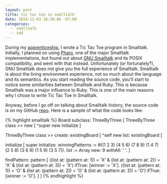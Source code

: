 ```yaml
---
layout: post
title: tic tac toe in smalltalk
date: 2010-12-03 18:30:00 -07:00
categories:
  -- smalltalk
  -- tdd
---
```


During my [apprenticeship](http://skim.cc/), I wrote a Tic Tac Toe program in Smalltalk.  Initially, I planned on using [Pharo](http://pharo-project.org/), one of the major Smalltalk implementations, but found out about [GNU Smalltalk](http://smalltalk.gnu.org/) and its POSIX compatibility, and went with that instead.  Unfortunately (or fortunately?), GNU Smalltalk does not give you the full experience of Smalltalk.  Smalltalk is about the living environment experience, not so much about the language and its semantics.  As you start reading the source code, you'll start to notice some similarities between Smalltalk and Ruby.  This is because Smalltalk was a major influence to Ruby.  This is one of the main reasons why I chose to write Tic Tac Toe in Smalltalk.

Anyway, before I go off on talking about Smalltalk history, the source code is on my GitHub [repo](https://github.com/sl4m/tic_tac_toe_smalltalk).  Here is a sample of what the code looks like:

{% highlight smalltalk %}
Board subclass: ThreeByThree [
  ThreeByThree class >> new [
    ^super new initialize
  ]

  ThreeByThree class >> create: existingBoard [
    ^self new
          list: existingBoard
  ]

  initialize [
    super initialize.
    winningPatterns := #((1 2 3) (4 5 6) (7 8 9) (1 4 7) (2 5 8) (3 6 9) (1 5 9) (3 5 7)).
    list := Array new: 9 withAll: ' '.
  ]

  findPattern: pattern [
    ((list at: (pattern at: 1)) = 'X' & (list at: (pattern at: 2)) = 'X' & (list at: (pattern at: 3)) = 'X')
      ifTrue: [winner := 'X'].
    ((list at: (pattern at: 1)) = 'O' & (list at: (pattern at: 2)) = 'O' & (list at: (pattern at: 3)) = 'O')
      ifTrue: [winner := 'O'].
  ]
]
{% endhighlight %}
